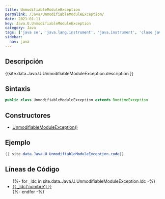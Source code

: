 ```yaml
---
title: UnmodifiableModuleException
permalink: /Java/UnmodifiableModuleException/
date: 2021-01-11
key: Java.U.UnmodifiableModuleException
category: Java
tags: ['java se', 'java.lang.instrument', 'java.instrument', 'clase java', 'Java 9']
sidebar: 
  nav: java
---
```


## Descripción
{{site.data.Java.U.UnmodifiableModuleException.description }}

## Sintaxis
~~~java
public class UnmodifiableModuleException extends RuntimeException
~~~

## Constructores
* [UnmodifiableModuleException()](/Java/UnmodifiableModuleException/UnmodifiableModuleException/)

## Ejemplo
~~~java
{{ site.data.Java.U.UnmodifiableModuleException.code}}
~~~

## Líneas de Código
<ul>
{%- for _ldc in site.data.Java.U.UnmodifiableModuleException.ldc -%}
   <li>
       <a href="{{_ldc['url'] }}">{{ _ldc['nombre'] }}</a>
   </li>
{%- endfor -%}
</ul>
